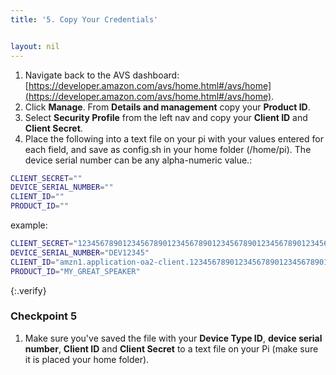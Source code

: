 ```yaml
---
title: '5. Copy Your Credentials'


layout: nil
---
```


1. Navigate back to the AVS dashboard:  [https://developer.amazon.com/avs/home.html#/avs/home](https://developer.amazon.com/avs/home.html#/avs/home).
2. Click **Manage**. From **Details and management** copy your **Product ID**.
3. Select **Security Profile** from the left nav and copy your **Client ID** and **Client Secret**.
4. Place the following into a text file on your pi with your values entered for each field, and save as config.sh in your home folder (/home/pi). The device serial number can be any alpha-numeric value.:

``` bash
CLIENT_SECRET=""
DEVICE_SERIAL_NUMBER=""
CLIENT_ID=""
PRODUCT_ID=""
```

example:

``` bash
CLIENT_SECRET="1234567890123456789012345678901234567890123456789012345678901234"
DEVICE_SERIAL_NUMBER="DEV12345"
CLIENT_ID="amzn1.application-oa2-client.12345678901234567890123456789012"
PRODUCT_ID="MY_GREAT_SPEAKER"
```

{:.verify}
### Checkpoint 5

1. Make sure you've saved the file with your **Device Type ID**, **device serial number**, **Client ID** and **Client Secret** to a text file on your Pi (make sure it is placed your home folder).